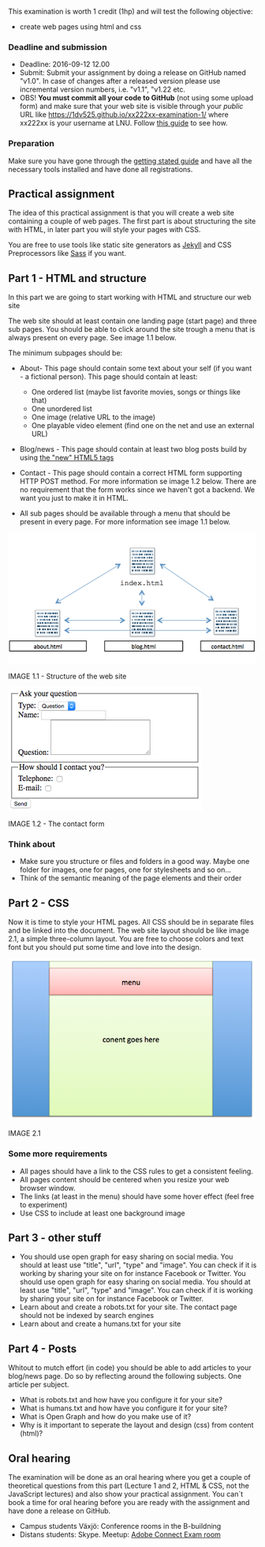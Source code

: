This examination is worth 1 credit (1hp) and will test the following objective:
- create web pages using html and css

### Deadline and submission
* Deadline: 2016-09-12 12.00
* Submit: Submit your assignment by doing a release on GitHub named "v1.0". In case of changes after a released version please use incremental version numbers, i.e. "v1.1", "v1.22 etc.
* OBS! **You must commit all your code to GitHub** (not using some upload form) and make sure that your web site is visible through your *public* URL like https://1dv525.github.io/xx222xx-examination-1/ where xx222xx is your username at LNU. Follow [this guide](https://coursepress.lnu.se/kurs/introduction-to-web-programming/github-pages/) to see how.

### Preparation
Make sure you have gone through the [getting stated guide](https://coursepress.lnu.se/kurs/introduction-to-web-programming/getting-started/) and have all the necessary tools installed and have done all registrations.

## Practical assignment
The idea of this practical assignment is that you will create a web site containing a couple of web pages. The first part is about structuring the site with HTML, in later part you will style your pages with CSS.

You are free to use tools like static site generators as [Jekyll](https://jekyllrb.com/) and CSS Preprocessors like [Sass](http://sass-lang.com/) if you want.

## Part 1 - HTML and structure
In this part we are going to start working with HTML and structure our web site

The web site should at least contain one landing page (start page) and three sub pages. You should be able to click around the site trough a menu that is always present on every page. See image 1.1 below.

The minimum subpages should be:

* About- This page should contain some text about your self (if you want - a fictional person). This page should contain at least:
  * One ordered list (maybe list favorite movies, songs or things like that)
  * One unordered list
  * One image (relative URL to the image)
  * One playable video element (find one on the net and use an external URL)
* Blog/news - This page should contain at least two blog posts build by using [the "new" HTML5 tags](http://www.htmlgoodies.com/tutorials/html5/new-tags-in-html5.html)
* Contact - This page should contain a correct HTML form supporting HTTP POST method. For more information se image 1.2 below. There are no requirement that the form works since we haven't got a backend. We want you just to make it in HTML.

* All sub pages should be available through a menu that should be present in every page.
For more information see image 1.1 below.

![image 1.1](https://github.com/1dv525/syllabus/raw/master/examination/images/structure.png)

IMAGE 1.1 - Structure of the web site


![image 1.2](https://github.com/1dv525/syllabus/raw/master/examination/images/contactform.png)

IMAGE 1.2 - The contact form

### Think about
* Make sure you structure or files and folders in a good way. Maybe one folder for images, one for pages, one for stylesheets and so on...
* Think of the semantic meaning of the page elements and their order


## Part 2 - CSS
Now it is time to style your HTML pages. All CSS should be in separate files and be linked into the document. The web site layout should be like image 2.1, a simple three-column layout. You are free to choose colors and text font but you should put some time and love into the design.

![Image 2.1](https://github.com/1dv525/syllabus/raw/master/examination/images/layout.png)

IMAGE 2.1


### Some more requirements

* All pages should have a link to the CSS rules to get a consistent feeling.
* All pages content should be centered when you resize your web browser window.
* The links (at least in the menu) should have some hover effect (feel free to experiment)
* Use CSS to include at least one background image


## Part 3 - other stuff
* You should use open graph for easy sharing on social media. You should at least use "title", "url", "type" and "image". You can check if it is working by sharing your site on for instance Facebook or Twitter. You should use open graph for easy sharing on social media. You should at least use "title", "url", "type" and "image". You can check if it is working by sharing your site on for instance Facebook or Twitter.
* Learn about and create a robots.txt for your site. The contact page should not be indexed by search engines
* Learn about and create a humans.txt for your site

## Part 4 - Posts
Whitout to mutch effort (in code) you should be able to add articles to your blog/news page. Do so by reflecting around the following subjects. One article per subject.
* What is robots.txt and how have you configure it for your site?
* What is humans.txt and how have you configure it for your site?
* What is Open Graph and how do you make use of it?
* Why is it important to seperate the layout and design (css) from content (html)?

## Oral hearing
The examination will be done as an oral hearing where you get a couple of theoretical questions from this part (Lecture 1 and 2, HTML & CSS, not the JavaScript lectures) and also show your practical assignment. You can´t book a time for oral hearing before you are ready with the assignment and have done a release on GitHub.

* Campus students Växjö: Conference rooms in the B-buildning
* Distans students: Skype. Meetup: [Adobe Connect Exam room](	https://connect.sunet.se/exam-1dv525/)
